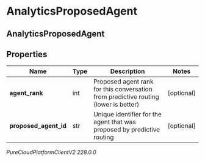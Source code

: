 # AnalyticsProposedAgent

## AnalyticsProposedAgent

## Properties

|Name | Type | Description | Notes|
|------------ | ------------- | ------------- | -------------|
| **agent_rank** | int | Proposed agent rank for this conversation from predictive routing (lower is better) | [optional] |
| **proposed_agent_id** | str | Unique identifier for the agent that was proposed by predictive routing | [optional] |



_PureCloudPlatformClientV2 228.0.0_
